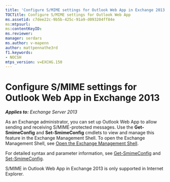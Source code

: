```yaml
---
title: 'Configure S/MIME settings for Outlook Web App in Exchange 2013'
TOCTitle: Configure S/MIME settings for Outlook Web App
ms.assetid: c7dee22c-9b5b-425c-91a9-d093204ff84e
ms:mtpsurl:
ms:contentKeyID:
ms.reviewer:
manager: serdars
ms.author: v-mapenn
author: mattpennathe3rd
f1.keywords:
- NOCSH
mtps_version: v=EXCHG.150
---
```


# Configure S/MIME settings for Outlook Web App in Exchange 2013

_**Applies to:** Exchange Server 2013_

As an Exchange administrator, you can set up Outlook Web App to allow sending and receiving S/MIME-protected messages. Use the **Get-SmimeConfig** and **Set-SmimeConfig** cmdlets to view and manage this feature in the Exchange Management Shell. To open the Exchange Management Shell, see [Open the Exchange Management Shell](https://docs.microsoft.com/powershell/exchange/open-the-exchange-management-shell).

For detailed syntax and parameter information, see [Get-SmimeConfig](https://docs.microsoft.com/powershell/module/exchange/get-smimeconfig) and [Set-SmimeConfig](https://docs.microsoft.com/powershell/module/exchange/set-smimeconfig).

S/MIME in Outlook Web App in Exchange 2013 is only supported in Internet Explorer.
